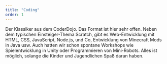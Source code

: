 ```yaml
---
title: "Coding"
order: 1
---
```

Der Klassiker aus dem CoderDojo. Das Format ist hier sehr offen. Neben dem typischen Einsteiger-Thema Scratch, gibt es Web-Entwicklung mit HTML, CSS, JavaScript, Node.js, und Co, Entwicklung von Minecraft Mods in Java usw. Auch hatten wir schon spontane Workshops  wie Spielentwicklung in Unity oder Programmieren von Mini-Robots. Alles ist möglich, solange die Kinder und Jugendlichen Spaß daran haben.
